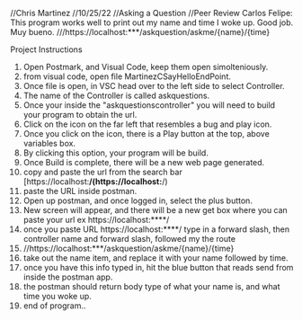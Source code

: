//Chris Martinez
//10/25/22
//Asking a Question
//Peer Review Carlos Felipe: This program works well to print out my name and time I woke up. Good job. Muy bueno.
///https://localhost:***/askquestion/askme/{name}/{time}

Project Instructions

1. Open Postmark, and Visual Code, keep them open simolteniously.
2. from visual code, open file MartinezCSayHelloEndPoint.
3. Once file is open, in VSC head over to the left side to select Controller.
4. The name of the Controller is called askquestions.
5. Once your inside the "askquestionscontroller" you will need to build your program to obtain the url.
6. Click on the icon on the far left that resembles a bug and play icon.
7. Once you click on the icon, there is a Play button at the top, above variables box.
8. By clicking this option, your program will be build.
9. Once Build is complete, there will be a new web page generated.
10. copy and paste the url from the search bar [https://localhost:****/(https://localhost:****/)
11. paste the URL inside postman.
12. Open up postman, and once logged in, select the plus button.
13. New screen will appear, and there will be a new get box where you can paste your url ex https://localhost:****/
14. once you paste URL https://localhost:****/ type in a forward slash, then controller name and forward slash, followed my the route
15. //https://localhost:***/askquestion/askme/{name}/{time}
16. take out the name item, and replace it with your name followed by time. 
17. once you have this info typed in, hit the blue button that reads send from inside the postman app.
18. the postman should return body type of what your name is, and what time you woke up. 
19. end of program..

